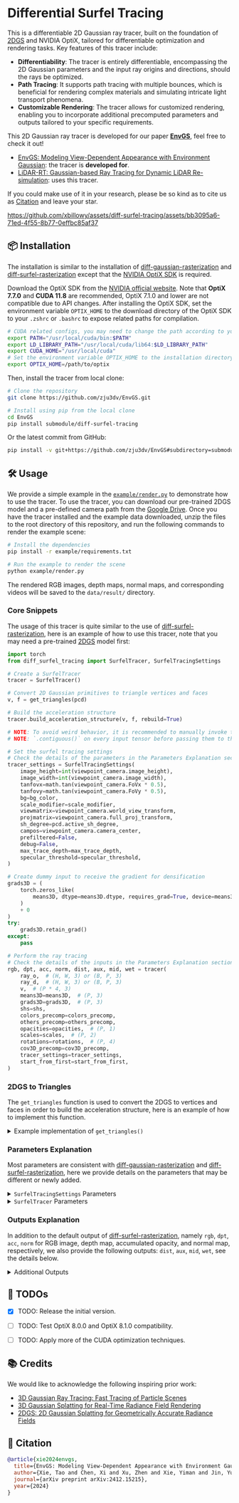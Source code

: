 # Differential Surfel Tracing

This is a differentiable 2D Gaussian ray tracer, built on the foundation of [2DGS](https://surfsplatting.github.io/) and NVIDIA OptiX, tailored for differentiable optimization and rendering tasks. Key features of this tracer include:

- **Differentiability**: The tracer is entirely differentiable, encompassing the 2D Gaussian parameters and the input ray origins and directions, should the rays be optimized.
- **Path Tracing**: It supports path tracing with multiple bounces, which is beneficial for rendering complex materials and simulating intricate light transport phenomena.
- **Customizable Rendering**: The tracer allows for customized rendering, enabling you to incorporate additional precomputed parameters and outputs tailored to your specific requirements.

This 2D Gaussian ray tracer is developed for our paper [**EnvGS**](https://github.com/zju3dv/EnvGS), feel free to check it out!

- [EnvGS: Modeling View-Dependent Appearance with Environment Gaussian](https://github.com/zju3dv/EnvGS): the tracer is **developed for**.
- [LiDAR-RT: Gaussian-based Ray Tracing for Dynamic LiDAR Re-simulation](https://github.com/zju3dv/LiDAR-RT): uses this tracer.


If you could make use of it in your research, please be so kind as to cite us as [Citation](#citation) and leave your star.

https://github.com/xbillowy/assets/diff-surfel-tracing/assets/bb3095a6-71ed-4f55-8b77-0effbc85af37


## 📦 Installation

The installation is similar to the installation of [diff-gaussian-rasterization](https://github.com/graphdeco-inria/diff-gaussian-rasterization/tree/main) and [diff-surfel-rasterization](https://github.com/hbb1/diff-surfel-rasterization) except that the [NVIDIA OptiX SDK](https://developer.nvidia.com/designworks/optix/download) is required.

Download the OptiX SDK from the [NVIDIA official website](https://developer.nvidia.com/designworks/optix/download). Note that **OptiX 7.7.0** and **CUDA 11.8** are recommended, OptiX 7.1.0 and lower are not compatible due to API changes. After installing the OptiX SDK, set the environment variable `OPTIX_HOME` to the download directory of the OptiX SDK to your `.zshrc` or `.bashrc` to expose related paths for compilation.

```bash
# CUDA related configs, you may need to change the path according to your installation
export PATH="/usr/local/cuda/bin:$PATH"
export LD_LIBRARY_PATH="/usr/local/cuda/lib64:$LD_LIBRARY_PATH"
export CUDA_HOME="/usr/local/cuda"
# Set the environment variable OPTIX_HOME to the installation directory of the OptiX SDK
export OPTIX_HOME=/path/to/optix
```

Then, install the tracer from local clone:

```bash
# Clone the repository
git clone https://github.com/zju3dv/EnvGS.git

# Install using pip from the local clone
cd EnvGS
pip install submodule/diff-surfel-tracing
```

Or the latest commit from GitHub:

```bash
pip install -v git+https://github.com/zju3dv/EnvGS#subdirectory=submodule/diff-surfel-tracing
```


## 🛠️ Usage

We provide a simple example in the [`example/render.py`](example/render.py) to demonstrate how to use the tracer. To use the tracer, you can download our pre-trained 2DGS model and a pre-defined camera path from the [Google Drive](https://drive.google.com/file/d/1drKlXptpkht0ZVp6Ywh8ZSSXsi8RddKx/view?usp=sharing). Once you have the tracer installed and the example data downloaded, unzip the files to the root directory of this repository, and run the following commands to render the example scene:

```bash
# Install the dependencies
pip install -r example/requirements.txt

# Run the example to render the scene
python example/render.py
```

The rendered RGB images, depth maps, normal maps, and corresponding videos will be saved to the `data/result/` directory.

### Core Snippets

The usage of this tracer is quite similar to the use of [diff-surfel-rasterization](https://github.com/hbb1/diff-surfel-rasterization), here is an example of how to use this tracer, note that you may need a pre-trained [2DGS](https://github.com/hbb1/2d-gaussian-splatting) model first:

```python
import torch
from diff_surfel_tracing import SurfelTracer, SurfelTracingSettings

# Create a SurfelTracer
tracer = SurfelTracer()

# Convert 2D Gaussian primitives to triangle vertices and faces
v, f = get_triangles(pcd)

# Build the acceleration structure
tracer.build_acceleration_structure(v, f, rebuild=True)

# NOTE: To avoid weird behavior, it is recommended to manually invoke the
# NOTE: `.contiguous()` on every input tensor before passing them to the tracer.

# Set the surfel tracing settings
# Check the details of the parameters in the Parameters Explanation section
tracer_settings = SurfelTracingSettings(
    image_height=int(viewpoint_camera.image_height),
    image_width=int(viewpoint_camera.image_width),
    tanfovx=math.tan(viewpoint_camera.FoVx * 0.5),
    tanfovy=math.tan(viewpoint_camera.FoVy * 0.5),
    bg=bg_color,
    scale_modifier=scale_modifier,
    viewmatrix=viewpoint_camera.world_view_transform,
    projmatrix=viewpoint_camera.full_proj_transform,
    sh_degree=pcd.active_sh_degree,
    campos=viewpoint_camera.camera_center,
    prefiltered=False,
    debug=False,
    max_trace_depth=max_trace_depth,
    specular_threshold=specular_threshold,
)

# Create dummy input to receive the gradient for densification
grads3D = (
    torch.zeros_like(
        means3D, dtype=means3D.dtype, requires_grad=True, device=means3D.device
    )
    + 0
)
try:
    grads3D.retain_grad()
except:
    pass

# Perform the ray tracing
# Check the details of the inputs in the Parameters Explanation section
rgb, dpt, acc, norm, dist, aux, mid, wet = tracer(
    ray_o,  # (H, W, 3) or (B, P, 3)
    ray_d,  # (H, W, 3) or (B, P, 3)
    v,  # (P * 4, 3)
    means3D=means3D,  # (P, 3)
    grads3D=grads3D,  # (P, 3)
    shs=shs,
    colors_precomp=colors_precomp,
    others_precomp=others_precomp,
    opacities=opacities,  # (P, 1)
    scales=scales,  # (P, 2)
    rotations=rotations,  # (P, 4)
    cov3D_precomp=cov3D_precomp,
    tracer_settings=tracer_settings,
    start_from_first=start_from_first,
)
```

### 2DGS to Triangles

The `get_triangles` function is used to convert the 2DGS to vertices and faces in order to build the acceleration structure, here is an example of how to implement this function.

<details>

<summary>Example implementation of <code>get_triangles()</code></summary>

```python
def get_triangles(pcd: GaussianModel):
    # Build the uv tangent plane to world transformation matrix, splat2world
    T = pcd.get_covariance()  # (P, 4, 4)
    T = T.permute(0, 2, 1)  # (P, 4, 4)
    T[..., 2] = 0  # (P, 4, 4)

    # Deal with nasty shapes
    P, V = T.shape[0], 4  # 1 2DGS <-> 2 triangles <-> 4 vertices

    # 3-sigma range in local uv splat coordiantes
    sigma3 = (
        torch.as_tensor(
            [[-1.0, 1.0], [-1.0, -1.0], [1.0, 1.0], [1.0, -1.0]], device=T.device
        )
        * 3
    )  # (V, 2)
    sigma3 = torch.cat([sigma3, torch.ones_like(sigma3)], dim=-1)  # (V, 4)
    # Expand
    sigma3 = sigma3[None].repeat(P, 1, 1)  # (P, V, 4)
    T = T[:, None].expand(-1, V, -1, -1)  # (P, V, 4, 4)

    # Convert the vertices to the world coordinate
    v = T.reshape(-1, 4, 4) @ sigma3.reshape(-1, 4, 1)  # (P * V, 4, 1)
    v = v[..., :3, 0]  # (P * V, 3)

    # Generate face indices
    indices = torch.arange(0, v.shape[0]).reshape(P, V).to(T.device)  # (P, V)
    f = (
        torch.stack([indices[:, :3], indices[:, 1:]], dim=1).reshape(-1, 3).int()
    )  # (P, 2, 3) -> (P * 2, 3)

    # NOTE: `.contiguous()` is necessary for the following OptiX CUDA operations!
    v, f = v.contiguous(), f.contiguous()

    return v, f
```

</details>

### Parameters Explanation

Most parameters are consistent with [diff-gaussian-rasterization](https://github.com/graphdeco-inria/diff-gaussian-rasterization) and [diff-surfel-rasterization](https://github.com/hbb1/diff-surfel-rasterization), here we provide details on the parameters that may be different or newly added.

<details>

<summary><code>SurfelTracingSettings</code> Parameters</summary>

- `viewmatrix`: no actual use in the ray tracing, only for consistency with the rasterizer.
- `projmatrix`: no actual use in the ray tracing, only for consistency with the rasterizer.
- `campos`: no actual use in the ray tracing, only for consistency with the rasterizer.
- **`max_trace_depth`**: number of path tracing bounces, default is 0, means only trace once.
- **`specular_threshold`**: the threshold for continuing the path tracing, default is 0.0. Ignore this if you are not using the path tracing or any BRDFs rendering.

</details>

<details>

<summary><code>SurfelTracer</code> Parameters</summary>

- **`ray_o`**: the origin of the rays, a 3-dimension Tensor of shape `(H, W, 3)` or `(B, P, 3)`.
- **`ray_d`**: the direction of the rays, a 3-dimension Tensor of shape `(H, W, 3)` or `(B, P, 3)`.
- **`v`**: the covering triangles of the 2D Gaussian splats, a 2-dimension Tensor of shape `(P, 3)`, which is used to support fully-differentiable backpropagation.
- `grads3D`: the gradient tensor for the densification, the same as [`means2D`](https://github.com/graphdeco-inria/gaussian-splatting/blob/54c035f7834b564019656c3e3fcc3646292f727d/gaussian_renderer/__init__.py#L55) in the original 3DGS rasterizer.
- `colors_precomp`: used for RGB only, since we use pixel ray direction rather than the Gaussian center minus camera center direction as the ray direction, which means the original precomputation of the color is not applicable.
- **`others_precomp`**: support custom rendering, you can add more. Remember to add the corresponding parameters and offsets in the [config.h](./optix_tracer/config.h).
- **`start_from_first`**: indicates whether the rays start from the camera or any other starting point (e.g., the bounce surface point), default is `True`.

</details>

### Outputs Explanation

In addition to the default output of [diff-surfel-rasterization](https://github.com/hbb1/2d-gaussian-splatting/blob/df1f6c684cc4e41a34937fd45a7847260e9c6cd7/gaussian_renderer/__init__.py#L97-L156), namely `rgb`, `dpt`, `acc`, `norm` for RGB image, depth map, accumulated opacity, and normal map, respectively, we also provide the following outputs: `dist`, `aux`, `mid`, `wet`, see the details below.

<details>

<summary>Additional Outputs</summary>

- `aux`: corresponding to the rendered `others_precomp` map in the input, used for custom rendering.
- `mid`: the middle rendering results for each path tracing bounce, e.g., the accumulated color, opacity, and normal of the first trace will be stored if you set `max_trace_depth` to 1.
- `wet`: the accumulated contribution weight for each 2D Gaussian splat.
- `dist`: invalid distortion map, all zeros for now, maybe implement in the future.

</details>


## 🚧 TODOs

- [x] TODO: Release the initial version.
- [ ] TODO: Test OptiX 8.0.0 and OptiX 8.1.0 compatibility.
- [ ] TODO: Apply more of the CUDA optimization techniques.


## 📚 Credits

We would like to acknowledge the following inspiring prior work:

- [3D Gaussian Ray Tracing: Fast Tracing of Particle Scenes](https://gaussiantracer.github.io/)
- [3D Gaussian Splatting for Real-Time Radiance Field Rendering](https://github.com/graphdeco-inria/gaussian-splatting)
- [2DGS: 2D Gaussian Splatting for Geometrically Accurate Radiance Fields](https://surfsplatting.github.io/)


## 📜 Citation

```bibtex
@article{xie2024envgs,
  title={EnvGS: Modeling View-Dependent Appearance with Environment Gaussian},
  author={Xie, Tao and Chen, Xi and Xu, Zhen and Xie, Yiman and Jin, Yudong and Shen, Yujun and Peng, Sida and Bao, Hujun and Zhou, Xiaowei},
  journal={arXiv preprint arXiv:2412.15215},
  year={2024}
}
```
